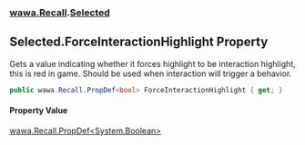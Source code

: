 ### [wawa.Recall](wawa.Recall.md 'wawa.Recall').[Selected](Selected.md 'wawa.Recall.Selected')

## Selected.ForceInteractionHighlight Property

Gets a value indicating whether it forces highlight to be interaction highlight,  
this is red in game. Should be used when interaction will trigger a behavior.

```csharp
public wawa.Recall.PropDef<bool> ForceInteractionHighlight { get; }
```

#### Property Value
[wawa.Recall.PropDef&lt;](PropDef{T}.md 'wawa.Recall.PropDef<T>')[System.Boolean](https://docs.microsoft.com/en-us/dotnet/api/System.Boolean 'System.Boolean')[&gt;](PropDef{T}.md 'wawa.Recall.PropDef<T>')